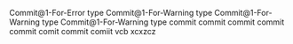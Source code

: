 Commit@1-For-Error type
Commit@1-For-Warning type
Commit@1-For-Warning type
Commit@1-For-Warning type
commit commit commit commit
commit
comit
commit
comiit vcb
xcxzcz
